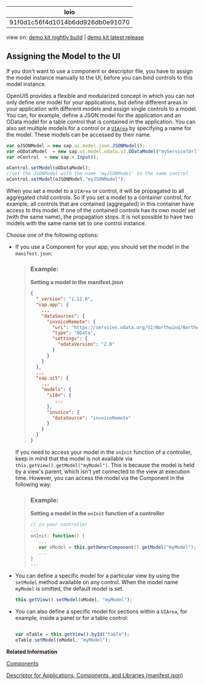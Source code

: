 <!-- loio91f0d1c56f4d1014b6dd926db0e91070 -->

| loio |
| -----|
| 91f0d1c56f4d1014b6dd926db0e91070 |

<div id="loio">

view on: [demo kit nightly build](https://openui5nightly.hana.ondemand.com/#/topic/91f0d1c56f4d1014b6dd926db0e91070) | [demo kit latest release](https://openui5.hana.ondemand.com/#/topic/91f0d1c56f4d1014b6dd926db0e91070)</div>

## Assigning the Model to the UI

If you don't want to use a component or descriptor file, you have to assign the model instance manually to the UI, before you can bind controls to this model instance.

OpenUI5 provides a flexible and modularized concept in which you can not only define one model for your applications, but define different areas in your application with different models and assign single controls to a model. You can, for example, define a JSON model for the application and an OData model for a table control that is contained in the application. You can also set multiple models for a control or a [ `UIArea`](https://openui5.hana.ondemand.com/#/api/sap.ui.core.UIArea) by specifying a name for the model. These models can be accessed by their name.

```js
var oJSONModel = new sap.ui.model.json.JSONModel();
var oODataModel  = new sap.ui.model.odata.v2.ODataModel("myServicelUrl");
var oControl  = new sap.m.Input();

oControl.setModel(oODataModel);
//set the JSONModel with the name 'myJSONModel' to the same control
oControl.setModel(oJSONModel,"myJSONModel");
```

When you set a model to a `UIArea` or control, it will be propagated to all aggregated child controls. So if you set a model to a container control, for example, all controls that are contained \(aggregated\) in this container have access to this model. If one of the contained controls has its own model set \(with the same name\), the propagation stops. It is not possible to have two models with the same name set to one control instance.

Choose one of the following options:

-   If you use a Component for your app, you should set the model in the `manifest.json`:

    > ### Example:  
    > **Setting a model in the manifest.json**
    > 
    > ```json
    > {
    >   "_version": "1.12.0",
    >   "sap.app": {
    >     ...
    >     "dataSources": {
    >       "invoiceRemote": {
    >         "uri": "https://services.odata.org/V2/Northwind/Northwind.svc/",
    >         "type": "OData",
    >         "settings": {
    >           "odataVersion": "2.0"
    >         }
    >       }
    >     }
    >   },
    >   ...
    >   "sap.ui5": {
    >     ...
    >     "models": {
    >       "i18n": {
    >          ...
    >       },
    >       "invoice": {
    >         "dataSource": "invoiceRemote"
    >       }
    >     }
    >   }
    > }
    > ```

    If you need to access your model in the `onInit` function of a controller, keep in mind that the model is not available via `this.getView().getModel("myModel")`. This is because the model is held by a view's parent, which isn't yet connected to the view at execution time. However, you can access the model via the Component in the following way:

    > ### Example:  
    > **Setting a model in the `onInit` function of a controller**
    > 
    > ```js
    > // in your controller
    > ...
    > onInit: function() {
    >    ...
    >    var oModel = this.getOwnerComponent().getModel("myModel");
    >    ...
    > }
    > ...
    > ```

-   You can define a specific model for a particular view by using the `setModel` method available on any control. When the model name `myModel` is omitted, the default model is set.

    ```js
    this.getView().setModel(oModel, "myModel");
    ```

-   You can also define a specific model for sections within a `UIArea`, for example, inside a panel or for a table control:

    ```js
    
    var oTable = this.getView().byId("table");
    oTable.setModel(oModel, "myModel");
    ```


**Related Information**  


[Components](Components_958ead5.md "Components are independent and reusable parts used in OpenUI5 applications.")

[Descriptor for Applications, Components, and Libraries \(manifest.json\)](Descriptor_for_Applications_Components_and_Libraries_manifest_json_be0cf40.md "The descriptor for applications, components, and libraries (in short: app descriptor) is inspired by the WebApplication Manifest concept introduced by the W3C. The descriptor provides a central, machine-readable, and easy-to-access location for storing metadata associated with an application, an application component, or a library.")


